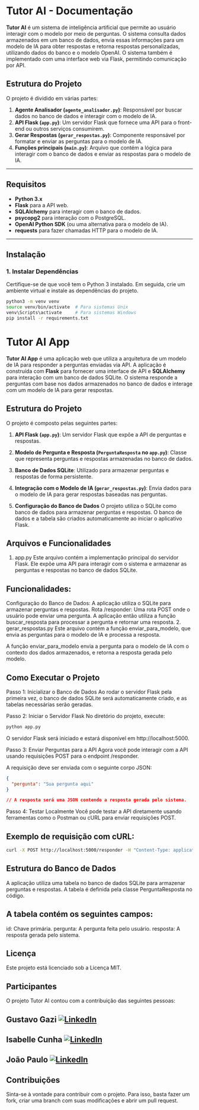 # **Tutor AI - Documentação**

**Tutor AI** é um sistema de inteligência artificial que permite ao usuário interagir com o modelo por meio de perguntas. O sistema consulta dados armazenados em um banco de dados, envia essas informações para um modelo de IA para obter respostas e retorna respostas personalizadas, utilizando dados do banco e o modelo OpenAI. O sistema também é implementado com uma interface web via Flask, permitindo comunicação por API.

## **Estrutura do Projeto**

O projeto é dividido em várias partes:

1. **Agente Analisador (`agente_analisador.py`)**: Responsável por buscar dados no banco de dados e interagir com o modelo de IA.
2. **API Flask (`app.py`)**: Um servidor Flask que fornece uma API para o front-end ou outros serviços consumirem.
3. **Gerar Respostas (`gerar_respostas.py`)**: Componente responsável por formatar e enviar as perguntas para o modelo de IA.
4. **Funções principais (`main.py`)**: Arquivo que contém a lógica para interagir com o banco de dados e enviar as respostas para o modelo de IA.

---

## **Requisitos**

- **Python 3.x**
- **Flask** para a API web.
- **SQLAlchemy** para interagir com o banco de dados.
- **psycopg2** para interação com o PostgreSQL.
- **OpenAI Python SDK** (ou uma alternativa para o modelo de IA).
- **requests** para fazer chamadas HTTP para o modelo de IA.

---

## **Instalação**

### 1. **Instalar Dependências**

Certifique-se de que você tem o Python 3 instalado. Em seguida, crie um ambiente virtual e instale as dependências do projeto.

```bash
python3 -m venv venv
source venv/bin/activate  # Para sistemas Unix
venv\Scripts\activate     # Para sistemas Windows
pip install -r requirements.txt
```

# **Tutor AI App**

**Tutor AI App** é uma aplicação web que utiliza a arquitetura de um modelo de IA para responder a perguntas enviadas via API. A aplicação é construída com **Flask** para fornecer uma interface de API e **SQLAlchemy** para interação com um banco de dados SQLite. O sistema responde a perguntas com base nos dados armazenados no banco de dados e interage com um modelo de IA para gerar respostas.

## **Estrutura do Projeto**

O projeto é composto pelas seguintes partes:

1. **API Flask (`app.py`)**: Um servidor Flask que expõe a API de perguntas e respostas.
2. **Modelo de Pergunta e Resposta (`PerguntaResposta` no `app.py`)**: Classe que representa perguntas e respostas armazenadas no banco de dados.
3. **Banco de Dados SQLite**: Utilizado para armazenar perguntas e respostas de forma persistente.
4. **Integração com o Modelo de IA (`gerar_respostas.py`)**: Envia dados para o modelo de IA para gerar respostas baseadas nas perguntas.

2. **Configuração do Banco de Dados**
O projeto utiliza o SQLite como banco de dados para armazenar perguntas e respostas. O banco de dados e a tabela são criados automaticamente ao iniciar o aplicativo Flask.

## Arquivos e Funcionalidades
1. app.py
Este arquivo contém a implementação principal do servidor Flask. Ele expõe uma API para interagir com o sistema e armazenar as perguntas e respostas no banco de dados SQLite.

## Funcionalidades:
Configuração do Banco de Dados: A aplicação utiliza o SQLite para armazenar perguntas e respostas.
Rota /responder: Uma rota POST onde o usuário pode enviar uma pergunta. A aplicação então utiliza a função buscar_resposta para processar a pergunta e retornar uma resposta.
2. gerar_respostas.py
Este arquivo contém a função enviar_para_modelo, que envia as perguntas para o modelo de IA e processa a resposta.

A função enviar_para_modelo envia a pergunta para o modelo de IA com o contexto dos dados armazenados, e retorna a resposta gerada pelo modelo.

## Como Executar o Projeto
Passo 1: Inicializar o Banco de Dados
Ao rodar o servidor Flask pela primeira vez, o banco de dados SQLite será automaticamente criado, e as tabelas necessárias serão geradas.

Passo 2: Iniciar o Servidor Flask
No diretório do projeto, execute:

```bash
python app.py
```
O servidor Flask será iniciado e estará disponível em http://localhost:5000.

Passo 3: Enviar Perguntas para a API
Agora você pode interagir com a API usando requisições POST para o endpoint /responder.

A requisição deve ser enviada com o seguinte corpo JSON:

```json
{
  "pergunta": "Sua pergunta aqui"
}

// A resposta será uma JSON contendo a resposta gerada pelo sistema.
```

Passo 4: Testar Localmente
Você pode testar a API diretamente usando ferramentas como o Postman ou cURL para enviar requisições POST.

## Exemplo de requisição com cURL:

```bash
curl -X POST http://localhost:5000/responder -H "Content-Type: application/json" -d '{"pergunta": "Qual é a capital da França?"}'
```

## Estrutura do Banco de Dados
A aplicação utiliza uma tabela no banco de dados SQLite para armazenar perguntas e respostas. A tabela é definida pela classe PerguntaResposta no código.

## A tabela contém os seguintes campos:

id: Chave primária.
pergunta: A pergunta feita pelo usuário.
resposta: A resposta gerada pelo sistema.

## Licença
Este projeto está licenciado sob a Licença MIT.

## Participantes
O projeto Tutor AI contou com a contribuição das seguintes pessoas:

## Gustavo Gazi  [![LinkedIn](https://img.shields.io/badge/LinkedIn-0077B5?style=for-the-badge&logo=linkedin&logoColor=white)](https://www.linkedin.com/in/gustavogazi)

## Isabelle Cunha  [![LinkedIn](https://img.shields.io/badge/LinkedIn-0077B5?style=for-the-badge&logo=linkedin&logoColor=white)](https://www.linkedin.com/in/cunha-isabelle/)

## João Paulo  [![LinkedIn](https://img.shields.io/badge/LinkedIn-0077B5?style=for-the-badge&logo=linkedin&logoColor=white)](https://www.linkedin.com/in/joaogarridob)

## Contribuições
Sinta-se à vontade para contribuir com o projeto. Para isso, basta fazer um fork, criar uma branch com suas modificações e abrir um pull request.
